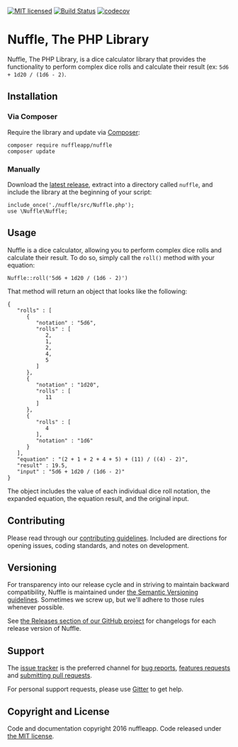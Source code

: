 [![MIT licensed](https://img.shields.io/badge/license-MIT-blue.svg)](LICENSE) [![Build Status](https://travis-ci.org/nuffleapp/nuffle-php.svg?branch=master)](https://travis-ci.org/nuffleapp/nuffle-php) [![codecov](https://codecov.io/gh/nuffleapp/nuffle-php/branch/master/graph/badge.svg)](https://codecov.io/gh/nuffleapp/nuffle-php)

# Nuffle, The PHP Library

Nuffle, The PHP Library, is a dice calculator library that provides the functionality to perform complex dice rolls and calculate their result (ex: `5d6 + 1d20 / (1d6 - 2)`.


## Installation

### Via Composer

Require the library and update via [Composer](https://getcomposer.org/):

```
composer require nuffleapp/nuffle
composer update
```

### Manually

Download the [latest release](https://github.com/nuffleapp/nuffle-php/archive/master.zip), extract into a directory called `nuffle`, and include the library at the beginning of your script:

```
include_once('./nuffle/src/Nuffle.php');
use \Nuffle\Nuffle;
```

## Usage

Nuffle is a dice calculator, allowing you to perform complex dice rolls and calculate their result. To do so, simply call the `roll()` method with your equation:

```
Nuffle::roll('5d6 + 1d20 / (1d6 - 2)')
```

That method will return an object that looks like the following:

```
{
   "rolls" : [
      {
         "notation" : "5d6",
         "rolls" : [
            2,
            1,
            2,
            4,
            5
         ]
      },
      {
         "notation" : "1d20",
         "rolls" : [
            11
         ]
      },
      {
         "rolls" : [
            4
         ],
         "notation" : "1d6"
      }
   ],
   "equation" : "(2 + 1 + 2 + 4 + 5) + (11) / ((4) - 2)",
   "result" : 19.5,
   "input" : "5d6 + 1d20 / (1d6 - 2)"
}
```

The object includes the value of each individual dice roll notation, the expanded equation, the equation result, and the original input.

## Contributing

Please read through our [contributing guidelines](CONTRIBUTING.md). Included are directions for opening issues, coding standards, and notes on development.


## Versioning

For transparency into our release cycle and in striving to maintain backward compatibility, Nuffle is maintained under [the Semantic Versioning guidelines](http://semver.org/). Sometimes we screw up, but we'll adhere to those rules whenever possible.

See [the Releases section of our GitHub project](https://github.com/nuffleapp/nuffle-php/releases) for changelogs for each release version of Nuffle.


## Support

The [issue tracker](https://github.com/nuffleapp/nuffle-php/issues) is
the preferred channel for [bug reports](#bug-reports), [features requests](#feature-requests)
and [submitting pull requests](#pull-requests).

For personal support requests, please use [Gitter](https://gitter.im/nuffleapp/nuffle-php) to get help.


## Copyright and License

Code and documentation copyright 2016 nuffleapp. Code released under [the MIT license](LICENSE).